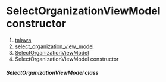 
<div>

# SelectOrganizationViewModel constructor

</div>










1.  [talawa](../../index.md)
2.  [select_organization_view_model](../../view_model_pre_auth_view_models_select_organization_view_model/)
3.  [SelectOrganizationViewModel](../../view_model_pre_auth_view_models_select_organization_view_model/SelectOrganizationViewModel-class.md)
4.  SelectOrganizationViewModel constructor

##### SelectOrganizationViewModel class







